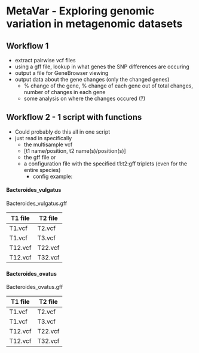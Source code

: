 # MetaVar - Exploring genomic variation in metagenomic datasets

## Workflow 1
* extract pairwise vcf files
* using a gff file, lookup in what genes the SNP differences are occuring
* output a file for GeneBrowser viewing
* output data about the gene changes (only the changed genes)
  * % change of the gene, % change of each gene out of total changes, number of changes in each gene
  * some analysis on where the changes occured (?)

## Workflow 2 - 1 script with functions
* Could probably do this all in one script
* just read in specifically
  * the multisample vcf
  * [t1 name/position, t2 name(s)/position(s)]
  * the gff file
  or 
  * a configuration file with the specified t1:t2:gff triplets (even for the entire species)
    * config example:

#### Bacteroides_vulgatus
Bacteroides_vulgatus.gff

T1 file | T2 file
--- | ---
T1.vcf | T2.vcf
T1.vcf | T3.vcf
T12.vcf | T22.vcf
T12.vcf | T32.vcf

#### Bacteroides_ovatus
Bacteroides_ovatus.gff

T1 file | T2 file
--- | ---
T1.vcf | T2.vcf
T1.vcf | T3.vcf
T12.vcf | T22.vcf
T12.vcf | T32.vcf


